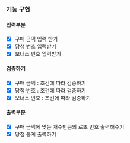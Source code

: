 ### 기능 구현

#### 입력부분
- [x] 구매 금액 입력 받기
- [x] 당첨 번호 입력받기
- [x] 보너스 번호 입력받기

#### 검증하기
- [x] 구매 금액 : 조건에 따라 검증하기
- [x] 당첨 번호 : 조건에 따라 검증하기
- [x] 보너스 번호 : 조건에 따라 검증하기

#### 출력부분
- [x] 구매 금액에 맞는 개수만큼의 로또 번호 출력해주기
- [x] 당첨 통계 출력하기
